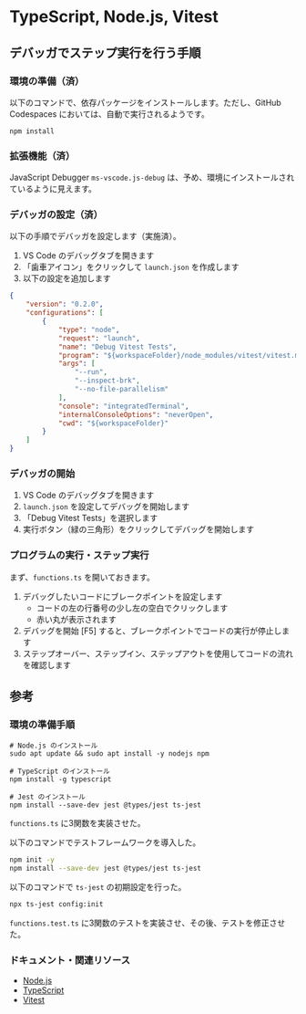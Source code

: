 # TypeScript, Node.js, Vitest

## デバッガでステップ実行を行う手順

### 環境の準備（済）

以下のコマンドで、依存パッケージをインストールします。ただし、GitHub Codespaces においては、自動で実行されるようです。

```shell
npm install
```

### 拡張機能（済）

JavaScript Debugger `ms-vscode.js-debug`
は、予め、環境にインストールされているように見えます。

### デバッガの設定（済）

以下の手順でデバッガを設定します（実施済）。

1. VS Code のデバッグタブを開きます
2. 「歯車アイコン」をクリックして `launch.json` を作成します
3. 以下の設定を追加します

```json
{
    "version": "0.2.0",
    "configurations": [
        {
            "type": "node",
            "request": "launch",
            "name": "Debug Vitest Tests",
            "program": "${workspaceFolder}/node_modules/vitest/vitest.mjs",
            "args": [
                "--run",
                "--inspect-brk",
                "--no-file-parallelism"
            ],
            "console": "integratedTerminal",
            "internalConsoleOptions": "neverOpen",
            "cwd": "${workspaceFolder}"
        }
    ]
}
```

### デバッガの開始

1. VS Code のデバッグタブを開きます
2. `launch.json` を設定してデバッグを開始します
3. 「Debug Vitest Tests」を選択します
4. 実行ボタン（緑の三角形）をクリックしてデバッグを開始します

### プログラムの実行・ステップ実行

まず、`functions.ts` を開いておきます。

1. デバッグしたいコードにブレークポイントを設定します
    - コードの左の行番号の少し左の空白でクリックします
    - 赤い丸が表示されます
2. デバッグを開始 [F5] すると、ブレークポイントでコードの実行が停止します
3. ステップオーバー、ステップイン、ステップアウトを使用してコードの流れを確認します

## 参考

### 環境の準備手順

```shell
# Node.js のインストール
sudo apt update && sudo apt install -y nodejs npm

# TypeScript のインストール
npm install -g typescript

# Jest のインストール
npm install --save-dev jest @types/jest ts-jest
```

`functions.ts` に3関数を実装させた。

以下のコマンドでテストフレームワークを導入した。

```bash
npm init -y
npm install --save-dev jest @types/jest ts-jest
```

以下のコマンドで `ts-jest` の初期設定を行った。

```bash
npx ts-jest config:init
```

`functions.test.ts` に3関数のテストを実装させ、その後、テストを修正させた。

### ドキュメント・関連リソース

- [Node.js](https://nodejs.org/)
- [TypeScript](https://www.typescriptlang.org/)
- [Vitest](https://vitest.dev/)
